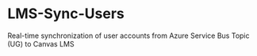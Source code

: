 # LMS-Sync-Users

Real-time synchronization of user accounts from Azure Service Bus Topic (UG) to Canvas LMS
